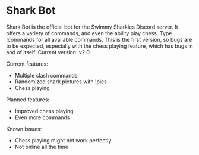 # Shark Bot
Shark Bot is the official bot for the Swimmy Sharkies Discord server. It offers a variety of commands, and even the ability play chess. Type !commands for all available commands. This is the first version, so bugs are to be expected, especially with the chess playing feature, which has bugs in and of itself. Current version: v2.0

Current features: 
- Multiple slash commands
- Randomized shark pictures with !pics
- Chess playing

Planned features:
- Improved chess playing
- Even more commands

Known issues:
- Chess playing might not work perfectly
- Not online all the time
